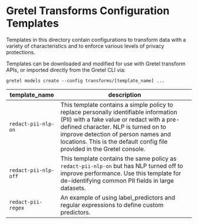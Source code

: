 # Gretel Transforms Configuration Templates

Templates in this directory contain configurations to transform data with a variety of characteristics and to enforce various levels of privacy protections.

Templates can be downloaded and modified for use with Gretel transform APIs, or imported directly from the Gretel CLI via:

`gretel models create --config transforms/[template_name] ...`


 | template_name      | description |
 | ----------- |  ----------- |
 |`redact-pii-nlp-on`| This template contains a simple policy to replace personally identifiable information (PII) with a fake value or redact with a pre-defined character. NLP is turned on to improve detection of person names and locations. This is the default config file provided in the Gretel console.|
 |`redact-pii-nlp-off`| This template contains the same policy as `redact-pii-nlp-on` but has NLP turned off to improve performance. Use this template for de-identifying common PII fields in large datasets.|
 |`redact-pii-regex`| An example of using label_predictors and regular expressions to define custom predictors.|